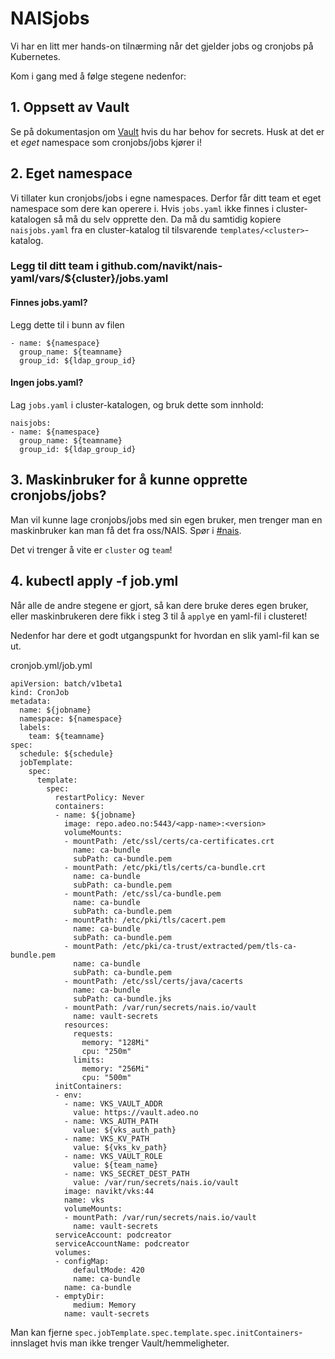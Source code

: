 # NAISjobs

Vi har en litt mer hands-on tilnærming når det gjelder jobs og cronjobs på Kubernetes.

Kom i gang med å følge stegene nedenfor:

## 1. Oppsett av Vault

Se på dokumentasjon om [Vault](https://github.com/navikt/vault-iac/blob/master/doc/endusers.md) hvis du har behov for secrets. Husk at det er et _eget_ namespace som cronjobs/jobs kjører i!

## 2. Eget namespace

Vi tillater kun cronjobs/jobs i egne namespaces. Derfor får ditt team et eget namespace som dere kan operere i. Hvis `jobs.yaml` ikke finnes i cluster-katalogen så må du selv opprette den. Da må du samtidig kopiere `naisjobs.yaml` fra en cluster-katalog til tilsvarende `templates/<cluster>`-katalog.

### Legg til ditt team i github.com/navikt/nais-yaml/vars/${cluster}/jobs.yaml

#### Finnes jobs.yaml?

Legg dette til i bunn av filen

```text
- name: ${namespace}
  group_name: ${teamname}
  group_id: ${ldap_group_id}
```

#### Ingen jobs.yaml?

Lag `jobs.yaml` i cluster-katalogen, og bruk dette som innhold:

```text
naisjobs:
- name: ${namespace}
  group_name: ${teamname}
  group_id: ${ldap_group_id}
```

## 3. Maskinbruker for å kunne opprette cronjobs/jobs?

Man vil kunne lage cronjobs/jobs med sin egen bruker, men trenger man en maskinbruker kan man få det fra oss/NAIS. Spør i [\#nais](https://nav-it.slack.com/messages/C5KUST8N6).

Det vi trenger å vite er `cluster` og `team`!

## 4. kubectl apply -f job.yml

Når alle de andre stegene er gjort, så kan dere bruke deres egen bruker, eller maskinbrukeren dere fikk i steg 3 til å `apply`e en yaml-fil i clusteret!

Nedenfor har dere et godt utgangspunkt for hvordan en slik yaml-fil kan se ut.

cronjob.yml/job.yml

```text
apiVersion: batch/v1beta1
kind: CronJob
metadata:
  name: ${jobname}
  namespace: ${namespace}
  labels:
    team: ${teamname}
spec:
  schedule: ${schedule}
  jobTemplate:
    spec:
      template:
        spec:
          restartPolicy: Never
          containers:
          - name: ${jobname}
            image: repo.adeo.no:5443/<app-name>:<version>
            volumeMounts:
            - mountPath: /etc/ssl/certs/ca-certificates.crt
              name: ca-bundle
              subPath: ca-bundle.pem
            - mountPath: /etc/pki/tls/certs/ca-bundle.crt
              name: ca-bundle
              subPath: ca-bundle.pem
            - mountPath: /etc/ssl/ca-bundle.pem
              name: ca-bundle
              subPath: ca-bundle.pem
            - mountPath: /etc/pki/tls/cacert.pem
              name: ca-bundle
              subPath: ca-bundle.pem
            - mountPath: /etc/pki/ca-trust/extracted/pem/tls-ca-bundle.pem
              name: ca-bundle
              subPath: ca-bundle.pem
            - mountPath: /etc/ssl/certs/java/cacerts
              name: ca-bundle
              subPath: ca-bundle.jks
            - mountPath: /var/run/secrets/nais.io/vault
              name: vault-secrets
            resources:
              requests:
                memory: "128Mi"
                cpu: "250m"
              limits:
                memory: "256Mi"
                cpu: "500m"
          initContainers:
          - env:
            - name: VKS_VAULT_ADDR
              value: https://vault.adeo.no
            - name: VKS_AUTH_PATH
              value: ${vks_auth_path}
            - name: VKS_KV_PATH
              value: ${vks_kv_path}
            - name: VKS_VAULT_ROLE
              value: ${team_name}
            - name: VKS_SECRET_DEST_PATH
              value: /var/run/secrets/nais.io/vault
            image: navikt/vks:44
            name: vks
            volumeMounts:
            - mountPath: /var/run/secrets/nais.io/vault
              name: vault-secrets
          serviceAccount: podcreator
          serviceAccountName: podcreator
          volumes:
          - configMap:
              defaultMode: 420
              name: ca-bundle
            name: ca-bundle
          - emptyDir:
              medium: Memory
            name: vault-secrets
```

Man kan fjerne `spec.jobTemplate.spec.template.spec.initContainers`-innslaget hvis man ikke trenger Vault/hemmeligheter.

